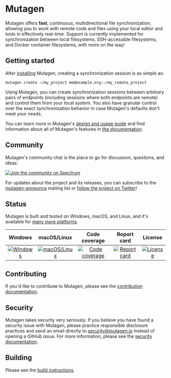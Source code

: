 # Mutagen

Mutagen offers **fast**, continuous, multidirectional file synchronization,
allowing you to work with remote code and files using your local editor and
tools in effectively real-time. Support is currently implemented for
synchronization between local filesystems, SSH-accessible filesystems, and
Docker container filesystems, with more on the way!


## Getting started

After [installing](https://mutagen.io/documentation/installation/) Mutagen,
creating a synchronization session is as simple as:

    mutagen create ~/my_project me@example.org:~/my_remote_project

Using Mutagen, you can create synchronization sessions between arbitrary pairs
of endpoints (including sessions where both endpoints are remote) and control
them from your local system. You also have granular control over the exact
synchronization behavior in case Mutagen's defaults don't meet your needs.

You can learn more in Mutagen's
[design and usage guide](https://mutagen.io/documentation/design-and-usage/) and
find information about all of Mutagen's features in
[the documentation](https://mutagen.io/documentation).


## Community

Mutagen's community chat is the place to go for discussion, questions, and
ideas:

[![Join the community on Spectrum](https://withspectrum.github.io/badge/badge.svg)](https://spectrum.chat/mutagen)

For updates about the project and its releases, you can subscribe to the
[mutagen-announce](https://groups.google.com/forum/#!forum/mutagen-announce)
mailing list or [follow the project on Twitter](https://twitter.com/mutagen_io)!


## Status

Mutagen is built and tested on Windows, macOS, and Linux, and it's available for
[many more platforms](https://github.com/mutagen-io/mutagen/releases/latest).

| Windows                           | macOS/Linux                                   | Code coverage                           | Report card                         | License                                   |
| :-------------------------------: | :-------------------------------------------: | :-------------------------------------: | :---------------------------------: | :---------------------------------------: |
| [![Windows][win-badge]][win-link] | [![macOS/Linux][mac-lin-badge]][mac-lin-link] | [![Code coverage][cov-badge]][cov-link] | [![Report card][rc-badge]][rc-link] | [![License][license-badge]][license-link] |

[win-badge]: https://ci.appveyor.com/api/projects/status/mr8rmxl5hbxgyged/branch/master?svg=true "Windows build status"
[win-link]:  https://ci.appveyor.com/project/havoc-io/mutagen-87cwp/branch/master "Windows build status"
[mac-lin-badge]: https://travis-ci.org/mutagen-io/mutagen.svg?branch=master "macOS/Linux build status"
[mac-lin-link]:  https://travis-ci.org/mutagen-io/mutagen "macOS/Linux build status"
[cov-badge]: https://codecov.io/gh/mutagen-io/mutagen/branch/master/graph/badge.svg "Code coverage status"
[cov-link]: https://codecov.io/gh/mutagen-io/mutagen/tree/master/pkg "Code coverage status"
[rc-badge]: https://goreportcard.com/badge/github.com/mutagen-io/mutagen "Report card status"
[rc-link]: https://goreportcard.com/report/github.com/mutagen-io/mutagen "Report card status"
[license-badge]: https://img.shields.io/github/license/wasmerio/wasmer.svg "MIT licensed"
[license-link]: LICENSE "MIT licensed"


## Contributing

If you'd like to contribute to Mutagen, please see the
[contribution documentation](CONTRIBUTING.md).


## Security

Mutagen takes security very seriously. If you believe you have found a security
issue with Mutagen, please practice responsible disclosure practices and send an
email directly to [security@mutagen.io](mailto:security@mutagen.io) instead of
opening a GitHub issue. For more information, please see the
[security documentation](SECURITY.md).


## Building

Please see the [build instructions](BUILDING.md).
